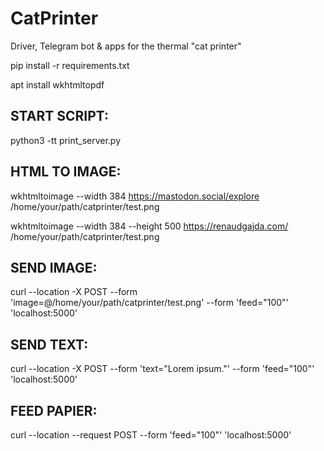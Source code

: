 # CatPrinter
Driver, Telegram bot &amp; apps for the thermal "cat printer"

pip install -r requirements.txt

apt install wkhtmltopdf





## START SCRIPT:
python3 -tt print_server.py



## HTML TO IMAGE:
wkhtmltoimage --width 384 https://mastodon.social/explore /home/your/path/catprinter/test.png

wkhtmltoimage --width 384 --height 500 https://renaudgajda.com/ /home/your/path/catprinter/test.png



## SEND IMAGE:
curl --location -X POST --form 'image=@/home/your/path/catprinter/test.png' --form 'feed="100"' 'localhost:5000'



## SEND TEXT:
curl --location -X POST --form 'text="Lorem ipsum."' --form 'feed="100"' 'localhost:5000'



## FEED PAPIER:
curl --location --request POST --form 'feed="100"' 'localhost:5000'
